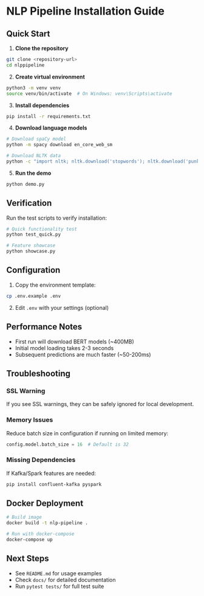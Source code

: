 # NLP Pipeline Installation Guide

## Quick Start

1. **Clone the repository**
```bash
git clone <repository-url>
cd nlppipeline
```

2. **Create virtual environment**
```bash
python3 -m venv venv
source venv/bin/activate  # On Windows: venv\Scripts\activate
```

3. **Install dependencies**
```bash
pip install -r requirements.txt
```

4. **Download language models**
```bash
# Download spaCy model
python -m spacy download en_core_web_sm

# Download NLTK data
python -c "import nltk; nltk.download('stopwords'); nltk.download('punkt'); nltk.download('wordnet')"
```

5. **Run the demo**
```bash
python demo.py
```

## Verification

Run the test scripts to verify installation:

```bash
# Quick functionality test
python test_quick.py

# Feature showcase
python showcase.py
```

## Configuration

1. Copy the environment template:
```bash
cp .env.example .env
```

2. Edit `.env` with your settings (optional)

## Performance Notes

- First run will download BERT models (~400MB)
- Initial model loading takes 2-3 seconds
- Subsequent predictions are much faster (~50-200ms)

## Troubleshooting

### SSL Warning
If you see SSL warnings, they can be safely ignored for local development.

### Memory Issues
Reduce batch size in configuration if running on limited memory:
```python
config.model.batch_size = 16  # Default is 32
```

### Missing Dependencies
If Kafka/Spark features are needed:
```bash
pip install confluent-kafka pyspark
```

## Docker Deployment

```bash
# Build image
docker build -t nlp-pipeline .

# Run with docker-compose
docker-compose up
```

## Next Steps

- See `README.md` for usage examples
- Check `docs/` for detailed documentation
- Run `pytest tests/` for full test suite